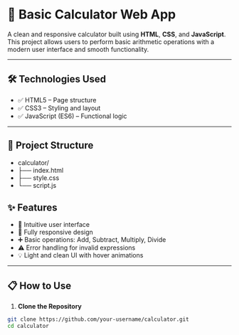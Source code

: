 # 🔢 Basic Calculator Web App

A clean and responsive calculator built using **HTML**, **CSS**, and **JavaScript**. This project allows users to perform basic arithmetic operations with a modern user interface and smooth functionality.

---


## 🛠️ Technologies Used

- ✅ HTML5 – Page structure  
- ✅ CSS3 – Styling and layout  
- ✅ JavaScript (ES6) – Functional logic  

---

## 📂 Project Structure

- calculator/
- ├── index.html 
- ├── style.css 
- └── script.js 

## ✨ Features

- 🎯 Intuitive user interface
- 📱 Fully responsive design
- ➕ Basic operations: Add, Subtract, Multiply, Divide
- ⚠️ Error handling for invalid expressions
- 💡 Light and clean UI with hover animations

---

## 📋 How to Use

1. **Clone the Repository**

```bash
git clone https://github.com/your-username/calculator.git
cd calculator
